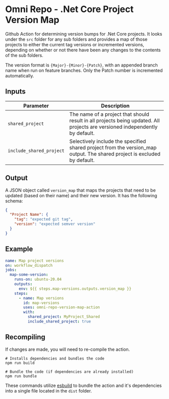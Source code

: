 # Omni Repo - .Net Core Project Version Map

Github Action for determining version bumps for .Net Core projects. It looks under the `src` folder for any sub folders and provides a map of those projects to either the current tag versions or incremented versions, depending on whether or not there have been any changes to the contents of the sub folders.

The version format is `{Major}-{Minor}-{Patch}`, with an appended branch name when run on feature branches. Only the Patch number is incremented automatically.

## Inputs

| Parameter                   | Description                                                                                                                                                                                                                                                                                                                                                                                                                                                                           |
| --------------------------- | ------------------------------------------------------------------------------------------------------------------------------------------------------------------------------------------------------------------------------------------------------------------------------------------------------------------------------------------------------------------------------------------------------------------------------------------------------------------------------------- |
| `shared_project`                 | The name of a project that should result in all projects being updated. All projects are versioned independently by default.                                                                                           |
| `include_shared_project`               |  Selectively include the specified shared project from the version_map output. The shared project is excluded by default.                                             |  

## Output

A JSON object called `version_map` that maps the projects that need to be updated (based on their name) and their new version. It has the following schema:

```json
{
  "Project Name": {
    "tag": "expected git tag",
    "version": "expected semver version"
  }
}
```

## Example

```yml
name: Map project versions
on: workflow_dispatch
jobs:
  map-some-version:
    runs-on: ubuntu-20.04
    outputs:
      env: ${{ steps.map-versions.outputs.version_map }}
    steps:
      - name: Map versions
        id: map-versions
        uses: omni-repo-version-map-action
        with:
          shared_project: MyProject_Shared
          include_shared_project: true
```

## Recompiling

If changes are made, you will need to re-compile the action. 

```
# Installs dependencies and bundles the code
npm run build

# Bundle the code (if dependencies are already installed)
npm run bundle
```

These commands utilize [esbuild](https://esbuild.github.io/getting-started/#bundling-for-node) to bundle the action and it's dependencies into a single file located in the `dist` folder.
